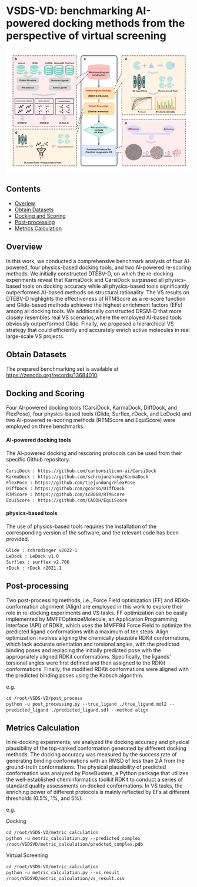 # VSDS-VD: benchmarking AI-powered docking methods from the perspective of virtual screening

![](https://github.com/shukai1997/VSDS-VD/blob/main/Figure1.jpg)

## Contents

- [Overiew](#overview)
- [Obtain Datasets](#obtain-datasets)
- [Docking and Scoring](#docking-and-scoring)
- [Post-processing](#post-processing)
- [Metrics Calculation](#demo--reproduction-ligand-docking-on-pdbbind-core-set)

## Overview

In this work, we conducted a comprehensive benchmark analysis of four AI-powered, four physics-based docking tools, and two AI-powered re-scoring methods. We initially constructed DTEBV-D, on which the re-docking experiments reveal that KarmaDock and CarsiDock surpassed all physics-based tools on docking accuracy while all physics-based tools significantly outperformed AI-based methods on structural rationality. The VS results on DTEBV-D highlights the effectiveness of RTMScore as a re-score function and Glide-based methods achieved the highest enrichment factors (EFs) among all docking tools. We additionally constructed DRSM-D that more closely resembles real VS scenarios,where the employed AI-based tools obviously outperformed Glide. Finally, we proposed a hierarchical VS strategy that could efficiently and accurately enrich active molecules in real large-scale VS projects.

## Obtain Datasets

The prepared benchmarking set is available at https://zenodo.org/records/13684010.

## Docking and Scoring

Four AI-powered docking tools (CarsiDock, KarmaDock, DiffDock, and FlexPose), four physics-based tools (Glide, Surflex, rDock, and LeDock) and two AI-powered re-scoring methods (RTMScore and EquiScore) were employed on three benchmarks.

#### AI-powered docking tools

The AI-powered docking  and rescoring protocols can be used from their specific Github repository.

```
CarsiDock : https://github.com/carbonsilicon-ai/CarsiDock
KarmaDock : https://github.com/schrojunzhang/KarmaDock 
FlexPose : https://github.com/tiejundong/FlexPose
DiffDock : https://github.com/gcorso/DiffDock
RTMScore : https://github.com/sc8668/RTMScore
EquiScore : https://github.com/CAODH/EquiScore
```

#### physics-based tools

The use of physics-based tools requires the installation of the corresponding version of the software, and the relevant code has been provided.

```
Glide : schrodinger v2022-1
LeDock : LeDock v1.0
Surflex : surflex v2.706
rDock : rDock r2021.1
```

## Post-processing

Two post-processing methods, i.e., Force Field optimization (FF) and RDKit-conformation alignment (Align) are employed in this work to explore their role in re-docking experiments and VS tasks. FF optimization can be easily implemented by MMFFOptimizeMolecule, an Application Programming Interface (API) of RDKit, which uses the MMFF94 Force Field to optimize the predicted ligand conformations with a maximum of ten steps. Align optimization involves aligning the chemically plausible RDKit conformations, which lack accurate orientation and torsional angles, with the predicted binding poses and replacing the initially predicted pose with the appropriately aligned RDKit conformations. Specifically, the ligands' torsional angles were first defined and then assigned to the RDKit conformations. Finally, the modified RDKit conformations were aligned with the predicted binding poses using the Kabsch algorithm.

e.g.

```
cd /root/VSDS-VD/post_process 
python -u post_processing.py --true_ligand ./true_ligand.mol2 --predicted_ligand ./predicted_ligand.sdf --method align
```

## Metrics Calculation

In re-docking experiments, we analyzed the docking accuracy and physical plausibility of the top-ranked conformation generated by different docking methods. The docking accuracy was measured by the success rate of generating binding conformations with an RMSD of less than 2 Å from the ground-truth conformations. The physical plausibility of predicted conformation was analyzed by PoseBusters, a Python package that utilizes the well-established cheminformatics toolkit RDKit to conduct a series of standard quality assessments on docked conformations. In VS tasks, the enriching power of different protocols is mainly reflected by EFs at different thresholds (0.5%, 1%, and 5%).

e.g.

Docking

```
cd /root/VSDS-VD/metric_calculation 
python -u metric_calculation.py --predicted_complex /root/VSDSVD/metric_calculation/predcted_complex.pdb
```

Virtual Screening

```
cd /root/VSDS-VD/metric_calculation 
python -u metric_calculation.py --vs_result /root/VSDSVD/metric_calculation/vs_result.csv
```


